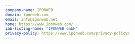 ```yaml
---
company-name: IPONWEB
domain: iponweb.com
email: info@iponweb.net
home: https://www.iponweb.com/
iab-listing-name: "IPONWEB GmbH"
privacy-policy: https://www.iponweb.com/privacy-policy/
---
```




